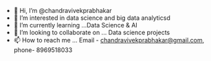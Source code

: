 - 👋 Hi, I’m @chandravivekprabhakar
- 👀 I’m interested in data science and big data analyticsd
- 🌱 I’m currently learning ...Data Science & AI
- 💞️ I’m looking to collaborate on ... Data science projects
- 📫 How to reach me ... Email - chandravivekprabhakar@gmail.com, phone- 8969518033


<!---
chandravivekpr/chandravivekpr is a ✨ special ✨ repository because its `README.md` (this file) appears on your GitHub profile.
You can click the Preview link to take a look at your changes.
--->

